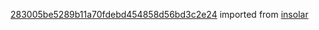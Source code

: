 [283005be5289b11a70fdebd454858d56bd3c2e24](https://github.com/insolar/insolar/commit/283005be5289b11a70fdebd454858d56bd3c2e24) imported from [insolar](https://github.com/insolar/insolar)
